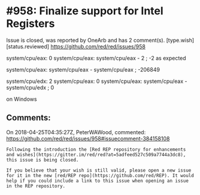 
#958: Finalize support for Intel Registers
================================================================================
Issue is closed, was reported by OneArb and has 2 comment(s).
[type.wish] [status.reviewed]
<https://github.com/red/red/issues/958>

system/cpu/eax: 0
system/cpu/eax: system/cpu/eax - 2 ; -2 as expected

system/cpu/eax: system/cpu/eax - system/cpu/eax ; -206849

system/cpu/edx: 2
system/cpu/eax: 0
system/cpu/eax: system/cpu/eax - system/cpu/edx ; 0

on Windows



Comments:
--------------------------------------------------------------------------------

On 2018-04-25T04:35:27Z, PeterWAWood, commented:
<https://github.com/red/red/issues/958#issuecomment-384158108>

    Following the introduction the [Red REP repository for enhancements and wishes](https://gitter.im/red/red?at=5adfeed527c509a7744a3dc8), this issue is being closed.
    
    If you believe that your wish is still valid, please open a new issue for it in the new [red/REP repo](https://github.com/red/REP). It would help if you could include a link to this issue when opening an issue in the REP repository.

